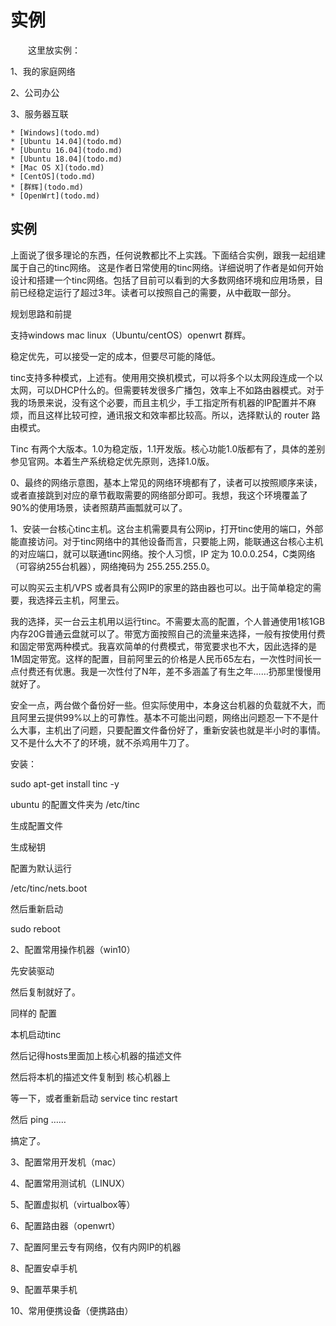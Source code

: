 # 实例

　　这里放实例：

1、我的家庭网络

2、公司办公

3、服务器互联

	* [Windows](todo.md)
	* [Ubuntu 14.04](todo.md)
	* [Ubuntu 16.04](todo.md)
	* [Ubuntu 18.04](todo.md)
	* [Mac OS X](todo.md)
	* [CentOS](todo.md)
	* [群辉](todo.md)
	* [OpenWrt](todo.md)



















## 实例

上面说了很多理论的东西，任何说教都比不上实践。下面结合实例，跟我一起组建属于自己的tinc网络。
这是作者日常使用的tinc网络。详细说明了作者是如何开始设计和搭建一个tinc网络。包括了目前可以看到的大多数网络环境和应用场景，目前已经稳定运行了超过3年。读者可以按照自己的需要，从中截取一部分。

规划思路和前提

支持windows mac linux（Ubuntu/centOS）openwrt 群辉。

稳定优先，可以接受一定的成本，但要尽可能的降低。

tinc支持多种模式，上述有。使用用交换机模式，可以将多个以太网段连成一个以太网，可以DHCP什么的。但需要转发很多广播包，效率上不如路由器模式。对于我的场景来说，没有这个必要，而且主机少，手工指定所有机器的IP配置并不麻烦，而且这样比较可控，通讯报文和效率都比较高。所以，选择默认的 router 路由模式。

Tinc 有两个大版本。1.0为稳定版，1.1开发版。核心功能1.0版都有了，具体的差别参见官网。本着生产系统稳定优先原则，选择1.0版。

0、最终的网络示意图，基本上常见的网络环境都有了，读者可以按照顺序来读，或者直接跳到对应的章节截取需要的网络部分即可。我想，我这个环境覆盖了90%的使用场景，读者照葫芦画瓢就可以了。

1、安装一台核心tinc主机。这台主机需要具有公网ip，打开tinc使用的端口，外部能直接访问。对于tinc网络中的其他设备而言，只要能上网，能联通这台核心主机的对应端口，就可以联通tinc网络。按个人习惯，IP 定为 10.0.0.254，C类网络（可容纳255台机器），网络掩码为 255.255.255.0。

可以购买云主机/VPS 或者具有公网IP的家里的路由器也可以。出于简单稳定的需要，我选择云主机，阿里云。

我的选择，买一台云主机用以运行tinc。不需要太高的配置，个人普通使用1核1GB内存20G普通云盘就可以了。带宽方面按照自己的流量来选择，一般有按使用付费和固定带宽两种模式。我喜欢简单的付费模式，带宽要求也不大，因此选择的是1M固定带宽。这样的配置，目前阿里云的价格是人民币65左右，一次性时间长一点付费还有优惠。我是一次性付了N年，差不多涵盖了有生之年……扔那里慢慢用就好了。

安全一点，两台做个备份好一些。但实际使用中，本身这台机器的负载就不大，而且阿里云提供99%以上的可靠性。基本不可能出问题，网络出问题忍一下不是什么大事，主机出了问题，只要配置文件备份好了，重新安装也就是半小时的事情。又不是什么大不了的环境，就不杀鸡用牛刀了。



安装：

sudo apt-get install tinc -y

ubuntu 的配置文件夹为   /etc/tinc

生成配置文件

生成秘钥

配置为默认运行

/etc/tinc/nets.boot

然后重新启动 

sudo reboot



2、配置常用操作机器（win10）

先安装驱动

然后复制就好了。

同样的 配置

本机启动tinc

然后记得hosts里面加上核心机器的描述文件

然后将本机的描述文件复制到 核心机器上

等一下，或者重新启动 service tinc restart

然后 ping ……

搞定了。



3、配置常用开发机（mac）

4、配置常用测试机（LINUX）

5、配置虚拟机（virtualbox等）

6、配置路由器（openwrt）

7、配置阿里云专有网络，仅有内网IP的机器

8、配置安卓手机

9、配置苹果手机

10、常用便携设备（便携路由）

## 